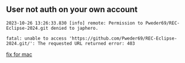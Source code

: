 
## User not auth on your own account 
```git 
2023-10-26 13:26:33.830 [info] remote: Permission to Pweder69/REC-Eclipse-2024.git denied to japhero.

fatal: unable to access 'https://github.com/Pweder69/REC-Eclipse-2024.git/': The requested URL returned error: 403
```

[fix for mac](https://superuser.com/questions/1064197/how-to-switch-git-user-at-terminal)